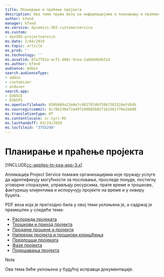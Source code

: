 ```yaml
---
title: Планирање и праћење пројекта
description: Ова тема пружа везу ка информацијама о планирању и праћењу у апликацији Project Service Automation.
author: kfend
manager: kfend
ms.service: dynamics-365-customerservice
ms.custom:
- dyn365-projectservice
ms.date: 2/04/2019
ms.topic: article
ms.prod: ''
ms.technology: ''
ms.assetid: 6fa7f91a-acf1-408c-9cea-2a6bb46db21d
ms.author: kfend
audience: Admin
search.audienceType:
- admin
- customizer
- enduser
search.app:
- D365CE
- D365PS
ms.openlocfilehash: 030b069a13e0e7c902797d6f59b7381524efd5db
ms.sourcegitcommit: 8c786230ef2a497280885b827162561776e2eb00
ms.translationtype: HT
ms.contentlocale: sr-Cyrl-RS
ms.lasthandoff: 03/24/2020
ms.locfileid: "3755298"
---
```

# <a name="project-planning-and-tracking"></a>Планирање и праћење пројекта

[!INCLUDE[cc-applies-to-psa-app-3.x](../../includes/cc-applies-to-psa-app-3x.md)]

Апликација Project Service помаже организацијама које пружају услуге да идентификују могућности за пословање, проследе понуде, постигну уговорне споразуме, управљају ресурсима, прате време и трошкове, фактуришу клијентима и испоручују пројекте на време и у оквиру буџета. 

PDF веза која је претходно била у овој теми уклоњена је, а садржај је премештен у следеће теме:

- [Распореди пројеката](../project-creating.md)
- [Трошкови и приход пројекта](../project-estimating.md)
- [Продајне процене и пројекти](../project-leveraging.md)
- [Напредак пројекта и трошкови коришћења](../project-tracking.md)
- [Предлошци пројеката](../project-templates.md)
- [Фазе пројекта](../project-stages.md)
- [Подешавања пројекта](../project-settings.md)

> [!NOTE]
> Ова тема биће уклоњена у будућој исправци документације. 
